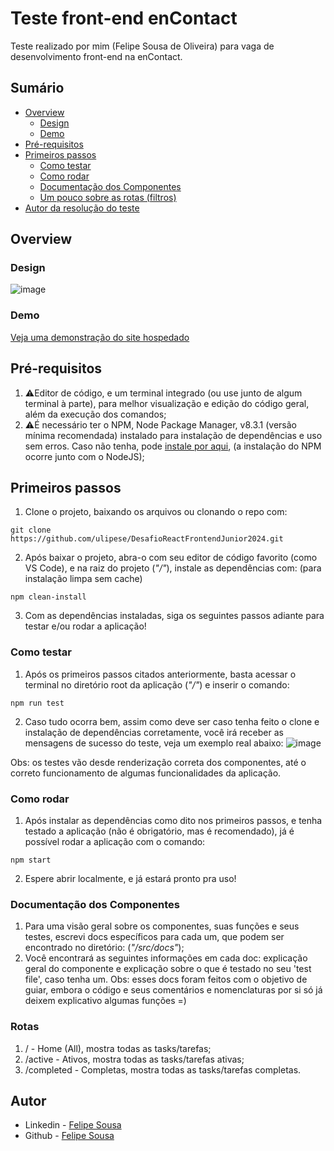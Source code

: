# Teste front-end enContact
Teste realizado por mim (Felipe Sousa de Oliveira) para vaga de desenvolvimento front-end na enContact.

## Sumário
- [Overview](#overview)
  - [Design](#design)
  - [Demo](#demo)
- [Pré-requisitos](#pré-requisitos)
- [Primeiros passos](#primeiros-passos)
  - [Como testar](#como-testar)
  - [Como rodar](#como-rodar)
  - [Documentação dos Componentes](#documentação-dos-componentes)
  - [Um pouco sobre as rotas (filtros)](#rotas)
- [Autor da resolução do teste](#autor)

## Overview
### Design
   ![image](https://github.com/ulipese/DesafioReactFrontendJunior2024/assets/70922407/07391c27-2adc-4704-b725-762dbc3805c2)
   
### Demo
   [Veja uma demonstração do site hospedado](https://teste-enki-group.netlify.app/)
## Pré-requisitos
1. ⚠️Editor de código, e um terminal integrado (ou use junto de algum terminal à parte), para melhor visualização e edição do código geral, além da execução dos comandos;
2. ⚠️É necessário ter o NPM, Node Package Manager, v8.3.1 (versão mínima recomendada) instalado para instalação de dependências e uso sem erros. Caso não tenha, pode [instale por aqui](https://nodejs.org/en), (a instalação do NPM ocorre junto com o NodeJS); 

## Primeiros passos
1. Clone o projeto, baixando os arquivos ou clonando o repo com: 
```
git clone https://github.com/ulipese/DesafioReactFrontendJunior2024.git
``` 
2. Após baixar o projeto, abra-o com seu editor de código favorito (como VS Code), e na raiz do projeto (_"/"_), instale as dependências com: (para instalação limpa sem cache)
```
npm clean-install
```
3. Com as dependências instaladas, siga os seguintes passos adiante para testar e/ou rodar a aplicação!
   
### Como testar
1. Após os primeiros passos citados anteriormente, basta acessar o terminal no diretório root da aplicação (_"/"_) e inserir o comando: 
```
npm run test
```
2. Caso tudo ocorra bem, assim como deve ser caso tenha feito o clone e instalação de dependências corretamente, você irá receber as mensagens de sucesso do teste, veja um exemplo real abaixo: 
![image](https://github.com/ulipese/DesafioReactFrontendJunior2024/assets/70922407/6be758f2-ffd0-45f1-8f4d-04d587921a07)

Obs: os testes vão desde renderização correta dos componentes, até o correto funcionamento de algumas funcionalidades da aplicação.
  
### Como rodar
1. Após instalar as dependências como dito nos primeiros passos, e tenha testado a aplicação (não é obrigatório, mas é recomendado), já é possível rodar a aplicação com o comando:
```
npm start
```
2. Espere abrir localmente, e já estará pronto pra uso!

### Documentação dos Componentes
1. Para uma visão geral sobre os componentes, suas funções e seus testes, escrevi docs específicos para cada um, que podem ser encontrado no diretório: (_"/src/docs"_);
2. Você encontrará as seguintes informações em cada doc: explicação geral do componente e explicação sobre o que é testado no seu 'test file', caso tenha um.
Obs: esses docs foram feitos com o objetivo de guiar, embora o código e seus comentários e nomenclaturas por si só já deixem explicativo algumas funções =)

### Rotas
1. / - Home (All), mostra todas as tasks/tarefas;
2. /active - Ativos, mostra todas as tasks/tarefas ativas;
3. /completed - Completas, mostra todas as tasks/tarefas completas.

## Autor
- Linkedin - [Felipe Sousa](https://www.linkedin.com/in/ulipese)
- Github - [Felipe Sousa](https://www.github.com/ulipese)
